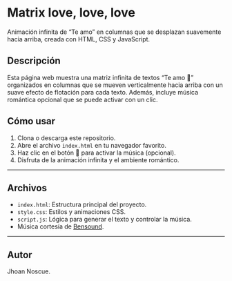 # Matrix love, love, love 

Animación infinita de “Te amo” en columnas que se desplazan suavemente hacia arriba, creada con HTML, CSS y JavaScript.

## Descripción

Esta página web muestra una matriz infinita de textos “Te amo 💖” organizados en columnas que se mueven verticalmente hacia arriba con un suave efecto de flotación para cada texto. Además, incluye música romántica opcional que se puede activar con un clic.

## Cómo usar

1. Clona o descarga este repositorio.
2. Abre el archivo `index.html` en tu navegador favorito.
3. Haz clic en el botón 💖 para activar la música (opcional).
4. Disfruta de la animación infinita y el ambiente romántico.

---

## Archivos

- `index.html`: Estructura principal del proyecto.
- `style.css`: Estilos y animaciones CSS.
- `script.js`: Lógica para generar el texto y controlar la música.
- Música cortesía de [Bensound](https://www.bensound.com/royalty-free-music/track/romantic).

---

## Autor
Jhoan Noscue.
